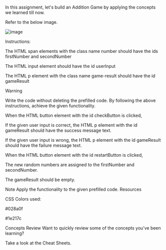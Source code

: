 In this assignment, let's build an Addition Game by applying the concepts we learned till now.

Refer to the below image.

![image](https://github.com/bukka5sandhya/AdditionGame/assets/133884532/2853f2a1-106d-4a5b-b24f-aec2bc145a4b)

Instructions:

The HTML span elements with the class name number should have the ids firstNumber and secondNumber

The HTML input element should have the id userInput

The HTML p element with the class name game-result should have the id gameResult

Warning

Write the code without deleting the prefilled code.
By following the above instructions, achieve the given functionality.

When the HTML button element with the id checkButton is clicked,

If the given user input is correct, the HTML p element with the id gameResult should have the success message text.

If the given user input is wrong, the HTML p element with the id gameResult should have the failure message text.

When the HTML button element with the id restartButton is clicked,

The new random numbers are assigned to the firstNumber and secondNumber.

The gameResult should be empty.

Note
Apply the functionality to the given prefilled code.
Resources

CSS Colors used:

#028a0f

#1e217c

Concepts Review
Want to quickly review some of the concepts you’ve been learning?

Take a look at the Cheat Sheets.

